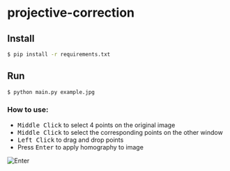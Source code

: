 # projective-correction

## Install

```sh
$ pip install -r requirements.txt
```

## Run

```sh
$ python main.py example.jpg
```

### How to use:

* <kbd>Middle Click</kbd> to select 4 points on the original image
* <kbd>Middle Click</kbd> to select the corresponding points on the other window
* <kbd>Left Click</kbd> to drag and drop points
* Press <kbd>Enter</kbd> to apply homography to image

![Enter](how_to_use.gif)